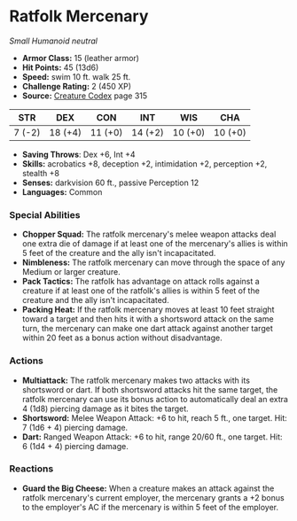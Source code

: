 # Ratfolk Mercenary

*Small* *Humanoid* *neutral*

- **Armor Class:** 15 (leather armor)
- **Hit Points:** 45 (13d6)
- **Speed:** swim 10 ft. walk 25 ft.
- **Challenge Rating:** 2 (450 XP)
- **Source:** [Creature Codex](https://koboldpress.com/kpstore/product/creature-codex-for-5th-edition-dnd) page 315

| STR | DEX | CON | INT | WIS | CHA |
| --- | --- | --- | --- | --- | --- |
| 7 (-2) | 18 (+4) | 11 (+0) | 14 (+2) | 10 (+0) | 10 (+0) |

- **Saving Throws**: Dex +6, Int +4
- **Skills:** acrobatics +8, deception +2, intimidation +2, perception +2, stealth +8
- **Senses:** darkvision 60 ft., passive Perception 12
- **Languages:** Common

### Special Abilities

- **Chopper Squad:** The ratfolk mercenary's melee weapon attacks deal one extra die of damage if at least one of the mercenary's allies is within 5 feet of the creature and the ally isn't incapacitated.
- **Nimbleness:** The ratfolk mercenary can move through the space of any Medium or larger creature.
- **Pack Tactics:** The ratfolk has advantage on attack rolls against a creature if at least one of the ratfolk's allies is within 5 feet of the creature and the ally isn't incapacitated.
- **Packing Heat:** If the ratfolk mercenary moves at least 10 feet straight toward a target and then hits it with a shortsword attack on the same turn, the mercenary can make one dart attack against another target within 20 feet as a bonus action without disadvantage.

### Actions

- **Multiattack:** The ratfolk mercenary makes two attacks with its shortsword or dart. If both shortsword attacks hit the same target, the ratfolk mercenary can use its bonus action to automatically deal an extra 4 (1d8) piercing damage as it bites the target.
- **Shortsword:** Melee Weapon Attack: +6 to hit, reach 5 ft., one target. Hit: 7 (1d6 + 4) piercing damage.
- **Dart:** Ranged Weapon Attack: +6 to hit, range 20/60 ft., one target. Hit: 6 (1d4 + 4) piercing damage.

### Reactions

- **Guard the Big Cheese:** When a creature makes an attack against the ratfolk mercenary's current employer, the mercenary grants a +2 bonus to the employer's AC if the mercenary is within 5 feet of the employer.


